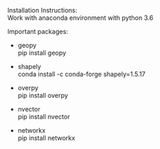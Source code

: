 Installation Instructions:  
Work with anaconda environment with python 3.6

Important packages:

- geopy  
pip install geopy

- shapely  
conda install -c conda-forge shapely=1.5.17

- overpy  
pip install overpy

- nvector  
pip install nvector

- networkx  
pip install networkx
